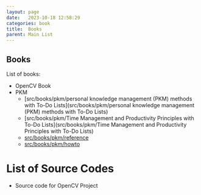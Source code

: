 ```yaml
---
layout: page
date:   2023-10-18 12:58:29
categories: book
title:  Books
parent: Main List
---
```



## Books
List of books:

- OpenCV Book
- PKM
    - [src/books/pkm/personal knowledge management (PKM) methods with To-Do Lists](src/books/pkm/personal knowledge management (PKM) methods with To-Do Lists)
    - [src/books/pkm/Time Management and Productivity Principles with To-Do Lists](src/books/pkm/Time Management and Productivity Principles with To-Do Lists)
    - [src/books/pkm/reference](src/books/pkm/reference)
    - [src/books/pkm/howto](src/books/pkm/howto)



# List of Source Codes 

- Source code for OpenCV Project

